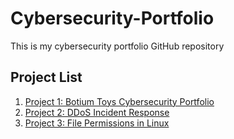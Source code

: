 # Cybersecurity-Portfolio
This is my cybersecurity portfolio GitHub repository  



## Project List

1. [Project 1: Botium Toys Cybersecurity Portfolio](https://github.com/yasirusman85/Cybersecurity-Portfolio/tree/Botium-Toys-Cybersecurity-Portfolio)
2. [Project 2: DDoS Incident Response](https://github.com/yasirusman85/Cybersecurity-Portfolio/tree/Using-the-NIST-Cybersecurity-Framework-to-respond-to-a-security-incident)
3. [Project 3: File Permissions in Linux]([https://github.com/yasirusman85/Cybersecurity-Portfolio/tree/File-permission-in-linux)




